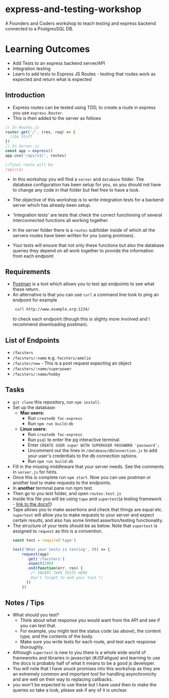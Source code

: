 # express-and-testing-workshop
A Founders and Coders workshop to teach testing and express backend connected to a PostgresSQL DB.


Learning Outcomes
==

* Add Tests to an express backend server/API
* Integration testing
* Learn to add tests to Express JS Routes - testing that routes work as
  expected and return what is expected

## Introduction

* Express routes can be tested using TDD, to create a route in express you use
  `express.Router`.
* This is then added to the server as follows

```js
// In Routes.js
router.get('/', (res, req) => {
  //Do Stuff
})
// In Server.js
const app = express()
app.use('/api/v1/', routes)

//final route will be
/api/v1/
```

* In this workshop you will find a `server` and `database` folder. The database
  configuration has been setup for you, so you should not have to change any code in
  that folder but feel free to have a look.

* The objective of this workshop is to write integration tests for a backend
  server which has already been setup.

* 'Integration tests' are tests that check the correct functioning of several interconnected functions all working together.

* In the server folder there is a `routes` subfolder inside of which all the
  servers routes have been written for you (using promises).

* Your tests will ensure that not only these functions but also the database
  queries they depend on all work together to provide the information from each
  endpoint


## Requirements

* [Postman](https://www.getpostman.com/) is a tool which allows you to test
  api endpoints to see what these return.
* An alternative is that you can use `curl` a command line took to ping an
  endpoint for example 
  ```sh
   curl http://www.example.org:1234/
  ``` 
  to check each endpoint (though
  this is slighty more involved and I recommend downloading postman).

## List of Endpoints
* `/facsters`
* `/facsters/:name` e.g. `facsters/amelie`
* `/facster/new` - This is a post request expecting an object
* `/facsters/:name/superpower`
* `/facsters/:name/hobby`

## Tasks
* `git clone` this repository, run `npm install`.
* Set up the database:
  * **Mac users:**
    * Run `createdb fac-express`
    * Run `npm run build:db`
  * **Linux users:**
    * Run `createdb fac-express`
    * Run `psql` to enter the pg interactive terminal.
    * Enter `CREATE USER super WITH SUPERUSER PASSWORD 'password';`
    * Uncomment out the lines in `/database/dbConnection.js` to add your user's credentials to the db connection options.
    * Run `npm run build:db`
* Fill in the missing middleware that your server needs. See the comments in `server.js` for hints.
* Once this is complete run `npm start`. Now you can use postman or another tool to make requests to the endpoints.
* In **another** terminal pane run npm test.
* Then go to you test folder, and open `routes.test.js`
* Inside this file you will be using `tape` and `supertest`(a testing
  framework - [link to the docs!!](https://github.com/visionmedia/supertest))
* Tape allows you to make assertions and check that things are equal
  etc. `supertest` will allow you to make requests to your server and expect
  certain results, and also has some limited assertion/testing functionality.
* The structure of your tests should be as below. Note that ```supertest``` is assigned to ```request``` as this is a convention.
  ```js
  const test = require('tape')

  test('What your tests is testing', (t) => {
      request(app)
        .get('/facsters')
        .expect(200)
        .end(function(err, res) {
          /* INSERT TAPE TESTS HERE
          Don't forget to end your test */
        })
      })
  ```

## Notes / Tips
* What should you test?
  - Think about what response you would want from the API and see if you can test that.
  - For example, you might test the status code (as above), the content type, and the contents of the body.
  - Make sure you write tests for each route, and test each response thoroughly.
*  Although `supertest` is new to you there is a whole wide world of
  frameworks and libraries in javascript (#JSFatigue) and learning to use the docs
  is probably half of what it means to be a good js developer.
* You will note that I have snuck promises into this workshop as they are an
  extremely common and important tool for handling asynchronicity and are
  well on their way to replacing callbacks.
* you won't be expected to use
  these but I have used then to make the queries so take a look, please ask if any of it is unclear.
